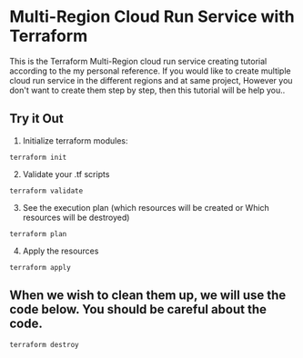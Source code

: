 # Multi-Region Cloud Run Service with Terraform 

This is the Terraform Multi-Region cloud run service creating tutorial according to the my personal reference. If you would like to create multiple cloud run service in the different regions and at same project, However you don't want to create them step by step, then this tutorial will be help you..

## Try it Out 
1. Initialize terraform modules:

```terraform init```


2. Validate your .tf scripts

``terraform validate``

3. See the execution plan (which resources will be created or Which resources will be destroyed)

``terraform plan``

4. Apply the resources 

``terraform apply``

## When we wish to clean them up, we will use the code below. You should be careful about the code.

``terraform destroy``
